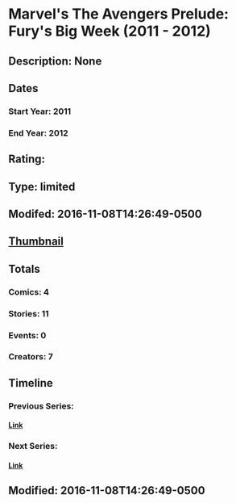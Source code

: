 # Marvel's The Avengers Prelude: Fury's Big Week (2011 - 2012)
## Description: None
## Dates
### Start Year: 2011
### End Year: 2012
## Rating: 
## Type: limited
## Modifed: 2016-11-08T14:26:49-0500
## [Thumbnail](http://i.annihil.us/u/prod/marvel/i/mg/8/90/582226ec1a0cb.jpg)
## Totals
### Comics: 4
### Stories: 11
### Events: 0
### Creators: 7
## Timeline
### Previous Series: 
#### [Link]()
### Next Series: 
#### [Link]()
## Modified: 2016-11-08T14:26:49-0500